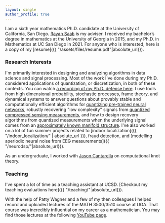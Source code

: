 ```yaml
--- 
layout: single
author_profile: true
---
```


I am a sixth year mathematics Ph.D. candidate at the University
of California, San Diego. [Rayan Saab](http://www.math.ucsd.edu/~rsaab/) is my adviser.
I received my bachelor’s degree in mathematics at the University of Georgia in 2015, and my Ph.D. in Mathematics at UC San Diego in 2021.
For anyone who is interested, here is a copy of my [resume]({{ "/assets/files/resume.pdf"|absolute_url}}).

### Research Interests
I'm primarily interested in designing and analyzing algorithms in data science and signal processing. Most of the work I've done during my Ph.D. considered applications of quantization, or discretization, in both of these contexts. You can watch [a recording of my Ph.D. defense here](https://www.youtube.com/watch?v=FCAi4L376cs&feature=youtu.be). I use tools from high dimensional probability, stochastic processes, frame theory, and dynamical systems to answer questions about provably stable and computationally efficient algorithms for [quantizing pre-trained neural networks](https://arxiv.org/pdf/2010.15979.pdf), robustly recovering "low complexity" signals from [quantized compressed sensing measurements](https://arxiv.org/pdf/1709.09803.pdf), and how to design recovery algorithms from quantized measurements when the underlying signal comes from an [approximately known manifold structure](https://arxiv.org/pdf/1902.03726.pdf). I've also worked on a lot of fun summer projects related to [indoor localization]({{ "/indoor_localization/" | absolute_url }}), fraud detection, and [modelling aperiodic neural noise from EEG measurements]({{ "/neurodsp/"|absolute_url}}).

As an undergraduate, I worked with [Jason Cantarella](https://www.math.uga.edu/directory/people/jason-cantarella)
on computational knot theory.

### Teaching

I've spent a lot of time as a teaching assistant at UCSD. [Checkout my teaching evaluations here]({{ "/teaching/"|absolute_url}}).

With the help of Patty Wagner and a few of my then colleagues I helped record and uploaded lectures of the MATH 3500/3510 course at UGA. That course was incredibly influential on my career as a mathematician. You may find those lectures at the following [YouTube page](https://www.youtube.com/channel/UCp9W-et2Zbx7u5_VMiXGtPQ).